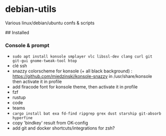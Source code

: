 # debian-utils
Various linux/debian/ubuntu confs & scripts

## Installed

### Console & prompt

* `sudo apt install konsole smplayer vlc libssl-dev clang curl git git-gui gnome-tweak-tool htop`
* clé ssh
* snazzy colorscheme for konsole (+ all black background) : https://github.com/miedzinski/konsole-snazzy in /usr/share/konsole
  then activate it in profile
* add firacode font for konsole theme, then activate it in profile
* fzf
* rustup
* code
* teams
* `cargo install bat exa fd-find ripgrep grex dust starship git-absorb hyperfine`
* copy 'bindkey' result from OK-config
* add git and docker shortcuts/integrations for zsh?
